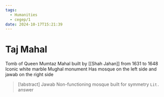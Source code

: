 ```yaml
---
tags:
  - Humanities
  - cegep/1
date: 2024-10-17T15:21:39
---
```


# Taj Mahal

Tomb of Queen Mumtaz Mahal built by [[Shah Jahan]] from 1631 to 1648
Iconic white marble Mughal monument
Has mosque on the left side and jawab on the right side

> [!abstract] Jawab
> Non-functioning mosque built for symmetry
> `Lit.` answer
